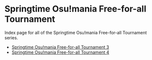 # Springtime Osu!mania Free-for-all Tournament

Index page for all of the Springtime Osu!mania Free-for-all Tournament series.

- [Springtime Osu!mania Free-for-all Tournament 3](3)
- [Springtime Osu!mania Free-for-all Tournament 4](4)
